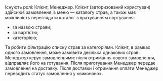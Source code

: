 Існують ролі: Клієнт, Менеджер.
Клієнт (авторизований користувач) здійснює замовлення із меню — каталогу страв, а також має можливість переглядати каталог з врахуванням сортування:
- за назвою страви;
- за вартістю;
- категорією;

Та робити фільтрацію списку страв за категоріями. Клієнт, в рамках одного замовлення, може замовити декілька однакових страв.
  Менеджер керує замовленнями: після отримання нового замовлення, відправляє його на готування. Після приготування Менеджер передає замовлення на доставку. Після  доставки і отримання оплати Менеджер переводить статус замовлення у «виконано».